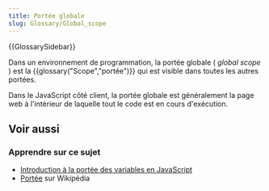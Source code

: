 ```yaml
---
title: Portée globale
slug: Glossary/Global_scope
---
```


{{GlossarySidebar}}

Dans un environnement de programmation, la portée globale ( _global scope_ ) est la {{glossary("Scope","portée")}} qui est visible dans toutes les autres portées.

Dans le JavaScript côté client, la portée globale est généralement la page web à l'intérieur de laquelle tout le code est en cours d'exécution.

## Voir aussi

### Apprendre sur ce sujet

- [Introduction à la portée des variables en JavaScript](/fr/docs/Web/JavaScript/Guide/Types_et_grammaire#Les_portées_de_variables)
- [Portée](<https://fr.wikipedia.org/wiki/Portée_(informatique)>) sur Wikipédia
